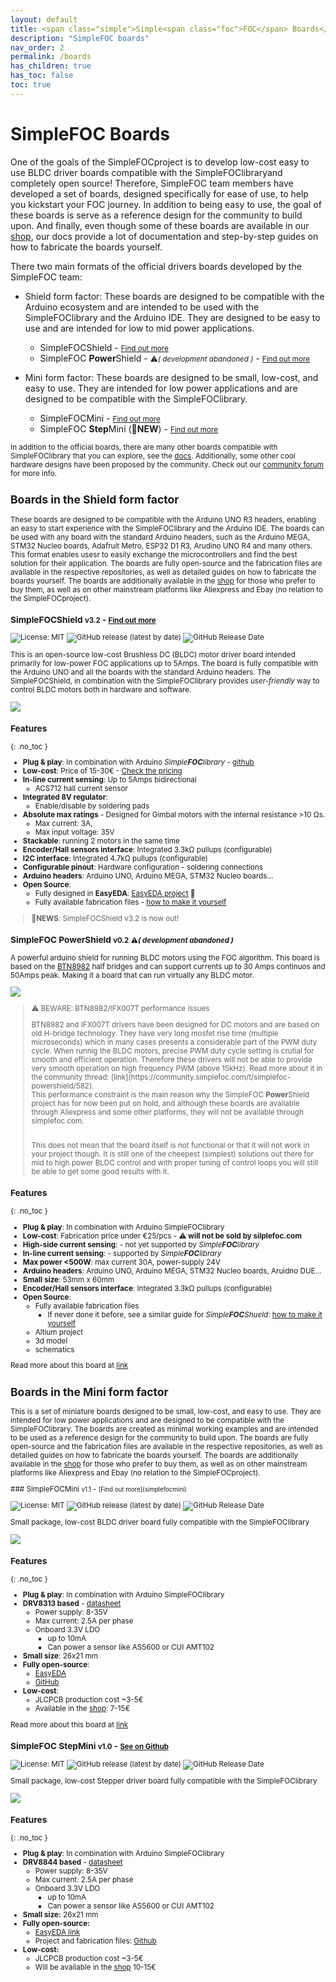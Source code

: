 ```yaml
---
layout: default
title: <span class="simple">Simple<span class="foc">FOC</span> Boards</span>
description: "SimpleFOC boards"
nav_order: 2
permalink: /boards
has_children: true
has_toc: false
toc: true
---
```


# <span class="simple">Simple<span class="foc">FOC</span> Boards</span>

One of the goals of the  <span class="simple">Simple<span class="foc">FOC</span>project</span> is to develop low-cost easy to use BLDC driver boards compatible with the <span class="simple">Simple<span class="foc">FOC</span>library</span>and completely open source! Therefore, <span class="simple">Simple<span class="foc">FOC</span></span> team members have developed a set of boards, designed specifically for ease of use, to help you kickstart your FOC journey. In addition to being easy to use, the goal of these boards is serve as a reference design for the community to build upon. And finally, even though some of these boards are available in our [shop](https://www.simplefoc.com/shop), our docs provide a lot of documentation and step-by-step guides on how to fabricate the boards yourself.


There two main formats of the official drivers boards developed by the <span class="simple">Simple<span class="foc">FOC</span></span> team:

- <span class="simple">Shield</span> form factor: These boards are designed to be compatible with the Arduino ecosystem and are intended to be used with the <span class="simple">Simple<span class="foc">FOC</span>library</span> and the Arduino IDE. They are designed to be easy to use and are intended for low to mid power applications.
   - <span class="simple">Simple<span class="foc">FOC</span>Shield</span> - <small>[Find out more](arduino_simplefoc_shield_showcase)</small> 
   - <span class="simple">Simple<span class="foc">FOC</span> <b>Power</b>Shield</span> - <small>⚠️<i>( development abandoned )</i></small> - <small>[Find out more](#arduino-simplefoc-powershield-v02-️-development-abandoned-)</small>

- <span class="simple">Mini</span> form factor: These boards are designed to be small, low-cost, and easy to use. They are intended for low power applications and are designed to be compatible with the <span class="simple">Simple<span class="foc">FOC</span>library</span>.
   - <span class="simple">Simple<span class="foc">FOC</span>Mini</span> - <small>[Find out more](simplefocmini)</small> 
   - <span class="simple">Simple<span class="foc">FOC</span> <b>Step</b>Mini</span> (📢**NEW**)  - <small> [Find out more](#simplefoc-stepmini-v10---see-on-github)


In addition to the official boards, there are many other boards compatible with <span class="simple">Simple<span class="foc">FOC</span>library</span>  that you can explore, see the [docs](supported_hardware). Additionally, some other cool hardware designs have been proposed by the community. Check out our [community forum](https://community.simplefoc.com/) for more info.



## Boards in the <span class="simple">Shield</span> form factor

These boards are designed to be compatible with the Arduino UNO R3 headers, enabling an easy to start experience with the <span class="simple">Simple<span class="foc">FOC</span>library</span> and the Arduino IDE. The boards can be used with any board with the standard Arduino headers, such as the Arduino MEGA, STM32 Nucleo boards, Adafruit Metro, ESP32 D1 R3, Arudino UNO R4 and many others. This format enables usesr to easily exchange the microcontrollers and find the best solution for their application. The boards are fully open-source and the fabrication files are available in the respective repositories, as well as detailed guides on how to fabricate the boards yourself. The boards are additionally available in the [shop](https://www.simplefoc.com/shop) for those who prefer to buy them, as well as on other mainstream platforms like Aliexpress and Ebay (no relation to the <span class="simple">Simple<span class="foc">FOC</span>project</span>).


### <span class="simple">Simple<span class="foc">FOC</span>Shield</span> <small>v3.2</small> - <small>[Find out more](arduino_simplefoc_shield_showcase)</small>

![License: MIT](https://img.shields.io/badge/License-MIT-yellow.svg?color=blue)
![GitHub release (latest by date)](https://img.shields.io/github/v/release/simplefoc/arduino-simplefocshield)
![GitHub Release Date](https://img.shields.io/github/release-date/simplefoc/arduino-simplefocshield?color=blue)

This is an open-source low-cost Brushless DC (BLDC) motor driver board intended primarily for low-power FOC applications up to 5Amps. The board is fully compatible with the Arduino UNO and all the boards with the standard Arduino headers.
The <span class="simple">Simple<span class="foc">FOC</span>Shield</span>, in combination with  the <span class="simple">Simple<span class="foc">FOC</span>library</span> provides *user-friendly* way to control BLDC motors both in hardware and software.  

<div class="width40">
<img src="https://raw.githubusercontent.com/simplefoc/Arduino-SimpleFOCShield/master/images/top.png"/>
</div>


### Features
{: .no_toc }
- **Plug & play**: In combination with Arduino *Simple**FOC**library* - [github](https://github.com/simplefoc/Arduino-FOC)
- **Low-cost**: Price of 15-30€ - [Check the pricing](https://www.simplefoc.com/shop) 
- **In-line current sensing**: Up to 5Amps bidirectional
   - ACS712 hall current sensor
- **Integrated 8V regulator**: 
   - Enable/disable by soldering pads
- **Absolute max ratings** - Designed for Gimbal motors with the internal resistance >10 Ωs. 
   - Max current: 3A, 
   - Max input voltage: 35V
- **Stackable**: running 2 motors in the same time
- **Encoder/Hall sensors interface**: Integrated 3.3kΩ pullups (configurable)
- **I2C interface**: Integrated 4.7kΩ pullups (configurable)
- **Configurable pinout**: Hardware configuration - soldering connections
- **Arduino headers**: Arduino UNO, Arduino MEGA, STM32 Nucleo boards...
- **Open Source**: 
   - Fully designed in **EasyEDA**: [EasyEDA project](https://oshwlab.com/the.skuric/simplefocshield_copy_copy) 🎉
   - Fully available fabrication files - [how to make it yourself](https://docs.simplefoc.com/arduino_simplefoc_shield_fabrication)

<blockquote class="info">
📢<b>NEWS</b>: <span class="simple">Simple<span class="foc">FOC</span>Shield</span> v3.2 is now out!
</blockquote>



### <span class="simple">Simple<span class="foc">FOC</span> <b>Power</b>Shield</span> <small>v0.2</small> <small>⚠️<i>( development abandoned )</i></small>

A powerful arduino shield for running BLDC motors using the FOC algorithm. This board is based on the [BTN8982](https://www.infineon.com/dgdl/Infineon-BTN8982TA-DS-v01_00-EN.pdf?fileId=db3a30433fa9412f013fbe32289b7c17) half bridges and can support currents up to 30 Amps continuos and 50Amps peak. Making it a board that can run virtually any BLDC motor.


<div class="width40">
<img src="https://raw.githubusercontent.com/simplefoc/Arduino-SimpleFOC-PowerShield/main/images/top.png"/>
</div>

<blockquote class="warning" markdown="1">
<p class="heading"> ⚠️ BEWARE: BTN8982/IFX007T performance issues</p>
BTN8982 and IFX007T drivers have been designed for DC motors and are based on old H-bridge technology. They have very long mosfet rise time (multiple microseconds) which in many cases presents a considerable part of the PWM duty cycle. When runnig the BLDC motors, precise PWM duty cycle setting is crutial for smooth and efficient operation. Therefore these drivers will not be able to provide very smooth operation on high frequency PWM (above 15kHz).  Read more about it in the community thread: [link](https://community.simplefoc.com/t/simplefoc-powershield/582).<br>
This performance constraint is the main reason why the <span class="simple">Simple<span class="foc">FOC</span> <b>Power</b>Shield</span> project has for now been put on hold, and although these boards are available through Aliexpress and some other platforms, they will not be available through simplefoc.com. 
<br><br>

This does not mean that the board itself is not functional or that it will not work in your project though. It is still one of the cheepest (simplest) solutions out there for mid to high power BLDC control and with proper tuning of control loops you will still be able to get some good results with it. 
</blockquote>

### Features
{: .no_toc }
- **Plug & play**: In combination with Arduino <span class="simple">Simple<span class="foc">FOC</span>library</span>
- **Low-cost**: Fabrication price under €25/pcs - **⚠️ will not be sold by silplefoc.com**
- **High-side current sensing**: - not yet supported by *Simple**FOC**library*
- **In-line current sensing**: - supported by *Simple**FOC**library*
- **Max power <500W**: max current 30A, power-supply 24V
- **Arduino headers**: Arduino UNO, Arduino MEGA, STM32 Nucleo boards, Aruidno DUE...
- **Small size**: 53mm x 60mm
- **Encoder/Hall sensors interface**: Integrated 3.3kΩ pullups (configurable)
- **Open Source**: 
   - Fully available fabrication files  
        - If never done it before, see a similar guide for *Simple**FOC**Shueld*:  [how to make it yourself](https://docs.simplefoc.com/arduino_simplefoc_shield_fabrication)
   - Altium project
   - 3d model
   - schematics

Read more about this board at [link](https://github.com/simplefoc/Arduino-SimpleFOC-PowerShield)


## Boards in the <span class="simple">Mini</span> form factor

This is a set of miniature boards designed to be small, low-cost, and easy to use. They are intended for low power applications and are designed to be compatible with the <span class="simple">Simple<span class="foc">FOC</span>library</span>. The boards are created as minimal working examples and are intended to be used as a reference design for the community to build upon. The boards are fully open-source and the fabrication files are available in the respective repositories, as well as detailed guides on how to fabricate the boards yourself. The boards are additionally available in the [shop](https://www.simplefoc.com/shop) for those who prefer to buy them, as well as on other mainstream platforms like Aliexpress and Ebay (no relation to the <span class="simple">Simple<span class="foc">FOC</span>project</span>).

<div class="width40 inline_block_top" markdown="1">
### <span class="simple">Simple<span class="foc">FOC</span>Mini</span> <small>v1.1</small> - <small>[Find out more](simplefocmini)</small>

![License: MIT](https://img.shields.io/badge/License-MIT-yellow.svg?color=blue)
![GitHub release (latest by date)](https://img.shields.io/github/v/release/simplefoc/simplefocmini)
![GitHub Release Date](https://img.shields.io/github/release-date/simplefoc/simplefocmini?color=blue)

Small package, low-cost BLDC driver board fully compatible with the <span class="simple">Simple<span class="foc">FOC</span>library</span>


<img src="https://raw.githubusercontent.com/simplefoc/SimpleFOCMini/main/images/top.png" class="img200"/>




### Features
{: .no_toc }
- **Plug & play**: In combination with Arduino <span class="simple">Simple<span class="foc">FOC</span>library</span>
- **DRV8313 based** - [datasheet](https://www.ti.com/lit/ds/symlink/drv8313.pdf?ts=1650461862269&ref_url=https%253A%252F%252Fwww.google.com%252F)
  - Power supply: 8-35V
  - Max current: 2.5A per phase
  - Onboard 3.3V LDO
      - up to 10mA 
      - Can power a sensor like AS5600 or CUI AMT102 
- **Small size**: 26x21 mm
- **Fully open-source**:
  - [EasyEDA](https://easyeda.com/the.skuric/simplefocmini)
  - [GitHub](https://github.com/simplefoc/SimpleFOCMini) 
- **Low-cost**: 
   - JLCPCB production cost ~3-5€
   - Available in the [shop](https://www.simplefoc.com/shop): 7-15€ 

Read more about this board at [link](https://github.com/simplefoc/SimpleFOCMini)


</div><div class="width40 inline_block_top" style  markdown="1">

### <span class="simple">Simple<span class="foc">FOC</span> <b>Step</b>Mini</span> <small>v1.0</small> - <small>[See on Github](https://github.com/simplefoc/SimpleFOC-StepMini)</small>

![License: MIT](https://img.shields.io/badge/License-MIT-yellow.svg?color=blue)
![GitHub release (latest by date)](https://img.shields.io/github/v/release/simplefoc/simplefoc-stepmini)
![GitHub Release Date](https://img.shields.io/github/release-date/simplefoc/simplefoc-stepmini?color=blue)

Small package, low-cost Stepper driver board fully compatible with the <span class="simple">Simple<span class="foc">FOC</span>library</span>

<img src="https://raw.githubusercontent.com/simplefoc/SimpleFOC-StepMini/main/docs/top.png" class="img200"/>


### Features
{: .no_toc }
- **Plug & play**: In combination with Arduino <span class="simple">Simple<span class="foc">FOC</span>library</span>
- **DRV8844 based** - [datasheet](https://www.ti.com/lit/ds/symlink/drv8844.pdf)
    - Power supply: 8-35V
    - Max current: 2.5A per phase
    - Onboard 3.3V LDO 
        - up to 10mA 
        - Can power a sensor like AS5600 or CUI AMT102 
- **Small size:** 26x21 mm
- **Fully open-source:** 
   - [EasyEDA link](https://easyeda.com/the.skuric/simplefocmini_copy)
   - Project and fabrication files: [Github](https://github.com/simplefoc/SimpleFOC-StepMini)
- **Low-cost:** 
   - JLCPCB production cost ~3-5€
   - Will be available in the [shop](https://www.simplefoc.com/shop) 10-15€
</div>